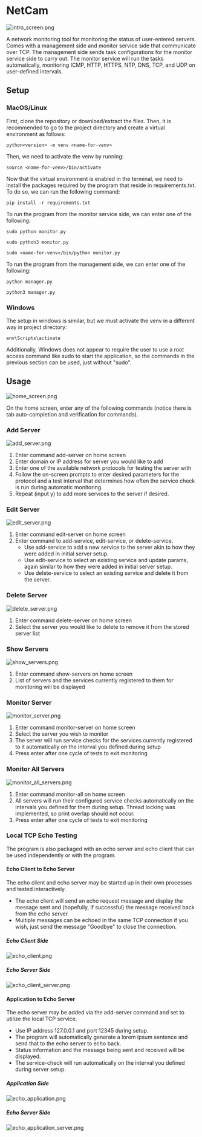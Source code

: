 # NetCam

![intro_screen.png](readme_images/intro_screen.png)

A network monitoring tool for monitoring the status of user-entered servers. Comes with a management side and monitor service side that communicate over TCP. The management side sends task configurations for the monitor service side to carry out. The monitor service will run the tasks automatically, monitoring ICMP, HTTP, HTTPS, NTP, DNS, TCP, and UDP on user-defined intervals.

## Setup

### MacOS/Linux

First, clone the repository or download/extract the files. Then, it is recommended to go to the project directory and create a virtual environment as follows: 

```
python<version> -m venv <name-for-venv>
```

Then, we need to activate the venv by running:

```
source <name-for-venv>/bin/activate
```

Now that the virtual environment is enabled in the terminal, we need to install the packages required by the program that reside in requirements.txt. To do so, we can run the following command:

```
pip install -r requirements.txt
```

To run the program from the monitor service side, we can enter one of the following:

```
sudo python monitor.py
```
```
sudo python3 monitor.py
```
```
sudo <name-for-venv>/bin/python monitor.py
```

To run the program from the management side, we can enter one of the following:

```
python manager.py
```
```
python3 manager.py
```

### Windows

The setup in windows is similar, but we must activate the venv in a different way in project directory:

```
env\Scripts\activate
```

Additionally, Windows does not appear to require the user to use a root access command like sudo to start the application, so the commands in the previous section can be used, just without "sudo".

## Usage

![home_screen.png](readme_images/home_screen.png)

On the home screen, enter any of the following commands (notice there is tab auto-completion and verification for commands). 

### Add Server

![add_server.png](readme_images/add_server.png)

1. Enter command add-server on home screen
2. Enter domain or IP address for server you would like to add
3. Enter one of the available network protocols for testing the server with
4. Follow the on-screen prompts to enter desired parameters for the protocol and a test interval that determines how often the service check is run during automatic monitoring.
5. Repeat (input y) to add more services to the server if desired.

### Edit Server

![edit_server.png](readme_images/edit_server.png)

1. Enter command edit-server on home screen
2. Enter command to add-service, edit-service, or delete-service.
   - Use add-service to add a new service to the server akin to how they were added in initial server setup.
   - Use edit-service to select an existing service and update params, again similar to how they were added in initial server setup.
   - Use delete-service to select an existing service and delete it from the server.

### Delete Server

![delete_server.png](readme_images/delete_server.png)

1. Enter command delete-server on home screen
2. Select the server you would like to delete to remove it from the stored server list

### Show Servers

![show_servers.png](readme_images/show_servers.png)

1. Enter command show-servers on home screen
2. List of servers and the services currently registered to them for monitoring will be displayed

### Monitor Server

![monitor_server.png](readme_images/monitor_server.png)

1. Enter command monitor-server on home screen
2. Select the server you wish to monitor
3. The server will run service checks for the services currently registered to it automatically on the interval you defined during setup
4. Press enter after one cycle of tests to exit monitoring

### Monitor All Servers

![monitor_all_servers.png](readme_images/monitor_all_servers.png)

1. Enter command monitor-all on home screen
2. All servers will run their configured service checks automatically on the intervals you defined for them during setup. Thread locking was implemented, so print overlap should not occur.
3. Press enter after one cycle of tests to exit monitoring

### Local TCP Echo Testing

The program is also packaged with an echo server and echo client that can be used independently or with the program.

#### Echo Client to Echo Server

The echo client and echo server may be started up in their own processes and tested interactively.
- The echo client will send an echo request message and display the message sent and (hopefully, if successful) the message received back from the echo server. 
- Multiple messages can be echoed in the same TCP connection if you wish, just send the message "Goodbye" to close the connection.

##### Echo Client Side

![echo_client.png](readme_images/echo_client.png)

##### Echo Server Side

![echo_client_server.png](readme_images/echo_client_server.png)

#### Application to Echo Server

The echo server may be added via the add-server command and set to utilize the local TCP service.
- Use IP address 127.0.0.1 and port 12345 during setup.
- The program will automatically generate a lorem ipsum sentence and send that to the echo server to echo back. 
- Status information and the message being sent and received will be displayed.
- The service-check will run automatically on the interval you defined during server setup.

##### Application Side

![echo_application.png](readme_images/echo_application.png)

##### Echo Server Side

![echo_application_server.png](readme_images/echo_application_server.png)